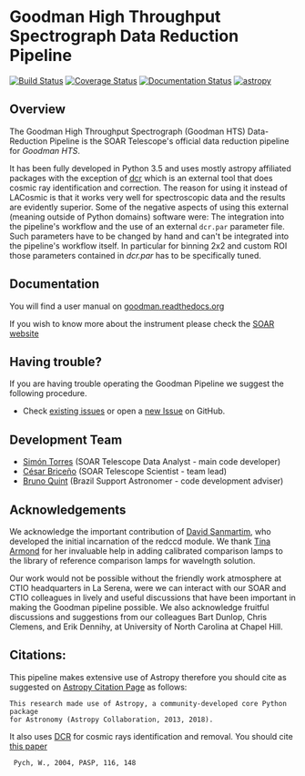# Goodman High Throughput Spectrograph Data Reduction Pipeline

[![Build Status](https://travis-ci.org/soar-telescope/goodman_pipeline.svg?branch=master)](https://travis-ci.org/soar-telescope/goodman_pipeline)
[![Coverage Status](https://coveralls.io/repos/github/soar-telescope/goodman/badge.svg?branch=master)](https://coveralls.io/github/soar-telescope/goodman?branch=master)
[![Documentation Status](https://readthedocs.org/projects/goodman/badge/?version=latest)](http://goodman.readthedocs.io/en/latest/?badge=latest)
[![astropy](http://img.shields.io/badge/powered%20by-AstroPy-orange.svg?style=flat)](http://www.astropy.org/)

## Overview
The Goodman High Throughput Spectrograph (Goodman HTS) Data-Reduction Pipeline
is the SOAR Telescope's official data reduction pipeline for *Goodman HTS*.

It has been fully developed in Python 3.5 and uses mostly astropy affiliated packages
with the exception of [dcr](http://users.camk.edu.pl/pych/DCR/) which is an external tool
that does cosmic ray identification and correction. The reason for using it
instead of LACosmic is that it works very well for spectroscopic data and the
results are evidently superior. Some of the negative aspects of using this
external (meaning outside of Python domains) software were: The integration into
the pipeline's workflow and the use of an external `dcr.par` parameter file.
 Such parameters have to be changed by hand and can't be integrated into the
 pipeline's workflow itself. In particular for binning 2x2 and custom ROI those
 parameters contained in _dcr.par_ has to be specifically tuned.

## Documentation

You will find a user manual on [goodman.readthedocs.org](http://goodman.readthedocs.io/en/latest/)

If you wish to know more about the instrument please check the 
[SOAR website](http://www.ctio.noao.edu/soar/content/goodman-high-throughput-spectrograph)

## Having trouble?

If you are having trouble operating the Goodman Pipeline we suggest the following
procedure.

* Check [existing issues](https://github.com/soar-telescope/goodman/issues) or 
open a [new Issue](https://github.com/soar-telescope/goodman/issues/new) on GitHub.

## Development Team

- [Simón Torres](https://github.com/simontorres) (SOAR Telescope Data Analyst - main code developer)
- [César Briceño](https://github.com/cbaorion) (SOAR Telescope Scientist - team lead)
- [Bruno Quint](https://github.com/b1quint) (Brazil Support Astronomer - code development adviser)


## Acknowledgements

We acknowledge the important contribution of  [David Sanmartim](https://github.com/dsanmartim), who developed
the initial incarnation of the redccd module. We thank [Tina Armond](https://github.com/tarmond) for her
invaluable help in adding calibrated comparison lamps to the library of
reference comparison lamps for wavelngth solution.

Our work would not be possible without the friendly work atmosphere at CTIO
headquarters in La Serena, were we can interact with our SOAR and CTIO
colleagues in lively and useful discussions that have been important in making
the Goodman pipeline possible.  We also acknowledge fruitful discussions and
suggestions from our colleagues Bart Dunlop, Chris Clemens, and Erik Dennihy,
at University of North Carolina at Chapel Hill.
  
## Citations:
  This pipeline makes extensive use of Astropy therefore you should cite as suggested
  on [Astropy Citation Page](https://github.com/astropy/astropy/blob/master/CITATION) as follows:
  
    This research made use of Astropy, a community-developed core Python package
    for Astronomy (Astropy Collaboration, 2013, 2018).
    
  It also uses [DCR](http://users.camk.edu.pl/pych/DCR/) for cosmic rays identification
  and removal. You should cite [this paper](http://adsabs.harvard.edu/abs/2004PASP..116..148P)
  
     Pych, W., 2004, PASP, 116, 148

